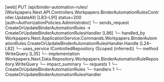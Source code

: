 [web] PUT /api/binder-automation-rules/  (Workpapers.Next.API.Controllers.Workpapers.BinderAutomationRulesController.UpdateAll)  [L83–L91] status=200 [auth=AuthorizationPolicies.Administrator]
  └─ sends_request CreateOrUpdateBinderAutomationRules -> CreateOrUpdateBinderAutomationRulesHandler [L86]
    └─ handled_by Workpapers.Next.ApplicationService.Commands.Workpapers.BinderAutomationRules.CreateOrUpdateBinderAutomationRulesHandler.Handle [L24–L82]
      └─ uses_service IControlledRepository<BinderAutomationRule> (Scoped (inferred))
        └─ method WriteQuery [L35]
          └─ implementation Workpapers.Next.Data.Repository.Workpapers.BinderAutomationRuleRepository.WriteQuery
  └─ impact_summary
    └─ requests 1
      └─ CreateOrUpdateBinderAutomationRules
    └─ handlers 1
      └─ CreateOrUpdateBinderAutomationRulesHandler

